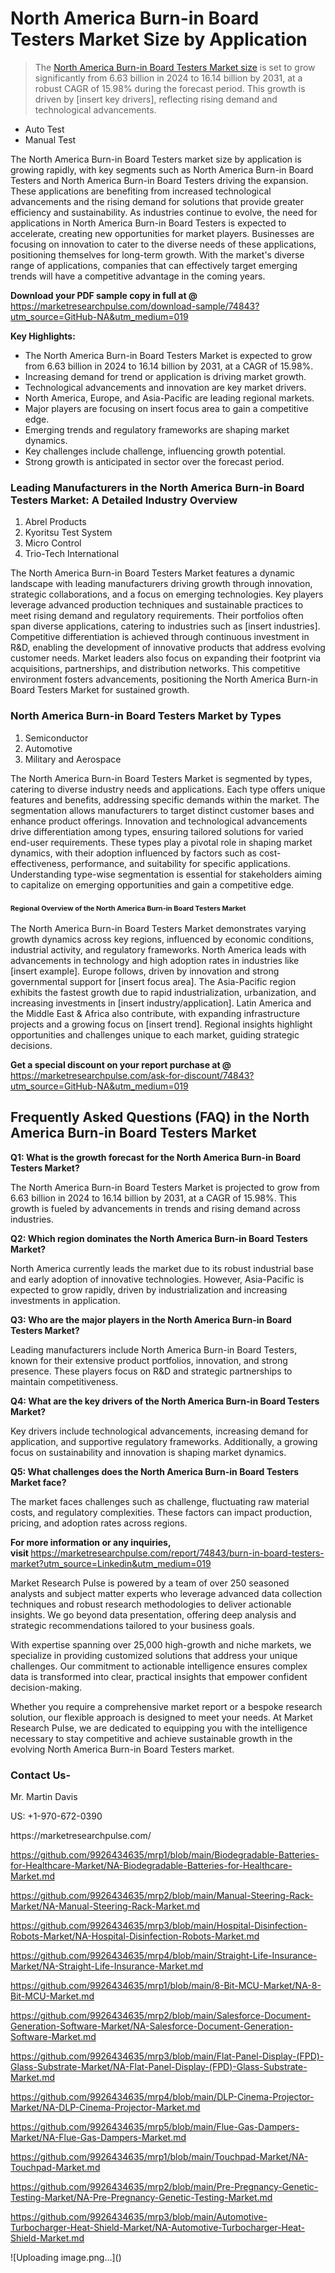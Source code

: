 <h1>North America Burn-in Board Testers Market&nbsp;Size by Application</h1><blockquote><p>The <a href="https://marketresearchpulse.com/download-sample/74843?utm_source=GitHub-NA&amp;utm_medium=019">North America Burn-in Board Testers Market size</a> is set to grow significantly from 6.63 billion in 2024 to 16.14 billion by 2031, at a robust CAGR of 15.98% during the forecast period. This growth is driven by [insert key drivers], reflecting rising demand and technological advancements.</p></blockquote><ul><li>Auto Test <li> Manual Test</li></ul><p>The North America Burn-in Board Testers market size by application is growing rapidly, with key segments such as North America Burn-in Board Testers and North America Burn-in Board Testers driving the expansion. These applications are benefiting from increased technological advancements and the rising demand for solutions that provide greater efficiency and sustainability. As industries continue to evolve, the need for applications in North America Burn-in Board Testers is expected to accelerate, creating new opportunities for market players. Businesses are focusing on innovation to cater to the diverse needs of these applications, positioning themselves for long-term growth. With the market's diverse range of applications, companies that can effectively target emerging trends will have a competitive advantage in the coming years.</p><p><strong>Download your PDF sample copy in full at @ </strong><a href="https://marketresearchpulse.com/download-sample/74843?utm_source=GitHub-NA&amp;utm_medium=019">https://marketresearchpulse.com/download-sample/74843?utm_source=GitHub-NA&amp;utm_medium=019</a></p><p><strong>Key Highlights: </strong></p><ul><li>The North America Burn-in Board Testers Market is expected to grow from 6.63 billion in 2024 to 16.14 billion by 2031, at a CAGR of 15.98%.</li><li>Increasing demand for trend or application is driving market growth.</li><li>Technological advancements and innovation are key market drivers.</li><li>North America, Europe, and Asia-Pacific are leading regional markets.</li><li>Major players are focusing on insert focus area to gain a competitive edge.</li><li>Emerging trends and regulatory frameworks are shaping market dynamics.</li><li>Key challenges include challenge, influencing growth potential.</li><li>Strong growth is anticipated in sector over the forecast period.</li></ul><h3>Leading Manufacturers in the North America Burn-in Board Testers Market: A Detailed Industry Overview</h3><ol><li>Abrel Products</li><li>Kyoritsu Test System</li><li>Micro Control</li><li>Trio-Tech International</li></ol><div class="flex max-w-full flex-col flex-grow"><div class="min-h-8 text-message flex w-full flex-col items-end gap-2 whitespace-normal break-words [.text-message+&amp;]:mt-5" dir="auto" data-message-author-role="assistant" data-message-id="fd8432e4-4910-450d-b182-61b7bfb0a01f" data-message-model-slug="gpt-4o"><div class="flex w-full flex-col gap-1 empty:hidden first:pt-[3px]"><div class="markdown prose w-full break-words dark:prose-invert light"><p>The North America Burn-in Board Testers Market features a dynamic landscape with leading manufacturers driving growth through innovation, strategic collaborations, and a focus on emerging technologies. Key players leverage advanced production techniques and sustainable practices to meet rising demand and regulatory requirements. Their portfolios often span diverse applications, catering to industries such as [insert industries]. Competitive differentiation is achieved through continuous investment in R&amp;D, enabling the development of innovative products that address evolving customer needs. Market leaders also focus on expanding their footprint via acquisitions, partnerships, and distribution networks. This competitive environment fosters advancements, positioning the North America Burn-in Board Testers Market for sustained growth.</p></div></div></div></div><h3>North America Burn-in Board Testers Market by Types</h3><ol><li>Semiconductor <li> Automotive <li> Military and Aerospace</li></ol><div class="flex max-w-full flex-col flex-grow"><div class="min-h-8 text-message flex w-full flex-col items-end gap-2 whitespace-normal break-words [.text-message+&amp;]:mt-5" dir="auto" data-message-author-role="assistant" data-message-id="084470be-0bb7-4664-bddf-5156b4f41249" data-message-model-slug="gpt-4o-mini"><div class="flex w-full flex-col gap-1 empty:hidden first:pt-[3px]"><div class="markdown prose w-full break-words dark:prose-invert light"><p>The North America Burn-in Board Testers Market is segmented by types, catering to diverse industry needs and applications. Each type offers unique features and benefits, addressing specific demands within the market. The segmentation allows manufacturers to target distinct customer bases and enhance product offerings. Innovation and technological advancements drive differentiation among types, ensuring tailored solutions for varied end-user requirements. These types play a pivotal role in shaping market dynamics, with their adoption influenced by factors such as cost-effectiveness, performance, and suitability for specific applications. Understanding type-wise segmentation is essential for stakeholders aiming to capitalize on emerging opportunities and gain a competitive edge.</p></div></div></div></div><h3><span style="font-size: 11px;">Regional Overview of the North America Burn-in Board Testers Market</span></h3><div class="flex max-w-full flex-col flex-grow"><div class="min-h-8 text-message flex w-full flex-col items-end gap-2 whitespace-normal break-words [.text-message+&amp;]:mt-5" dir="auto" data-message-author-role="assistant" data-message-id="e9038762-ce64-4e30-91c9-9bd413514231" data-message-model-slug="gpt-4o-mini"><div class="flex w-full flex-col gap-1 empty:hidden first:pt-[3px]"><div class="markdown prose w-full break-words dark:prose-invert light"><p>The North America Burn-in Board Testers Market demonstrates varying growth dynamics across key regions, influenced by economic conditions, industrial activity, and regulatory frameworks. North America leads with advancements in technology and high adoption rates in industries like [insert example]. Europe follows, driven by innovation and strong governmental support for [insert focus area]. The Asia-Pacific region exhibits the fastest growth due to rapid industrialization, urbanization, and increasing investments in [insert industry/application]. Latin America and the Middle East &amp; Africa also contribute, with expanding infrastructure projects and a growing focus on [insert trend]. Regional insights highlight opportunities and challenges unique to each market, guiding strategic decisions.</p></div></div></div></div><p><strong>Get a special discount on your report purchase at @ </strong><a href="https://marketresearchpulse.com/ask-for-discount/74843?utm_source=GitHub-NA&amp;utm_medium=019">https://marketresearchpulse.com/ask-for-discount/74843?utm_source=GitHub-NA&amp;utm_medium=019</a></p><h2>Frequently Asked Questions (FAQ) in the North America Burn-in Board Testers Market</h2><p><strong>Q1: What is the growth forecast for the North America Burn-in Board Testers Market?</strong></p><p>The North America Burn-in Board Testers Market is projected to grow from 6.63 billion in 2024 to 16.14 billion by 2031, at a CAGR of 15.98%. This growth is fueled by advancements in trends and rising demand across industries.</p><p><strong>Q2: Which region dominates the North America Burn-in Board Testers Market?</strong></p><p>North America currently leads the market due to its robust industrial base and early adoption of innovative technologies. However, Asia-Pacific is expected to grow rapidly, driven by industrialization and increasing investments in application.</p><p><strong>Q3: Who are the major players in the North America Burn-in Board Testers Market?</strong></p><p>Leading manufacturers include North America Burn-in Board Testers, known for their extensive product portfolios, innovation, and strong presence. These players focus on R&amp;D and strategic partnerships to maintain competitiveness.</p><p><strong>Q4: What are the key drivers of the North America Burn-in Board Testers Market?</strong></p><p>Key drivers include technological advancements, increasing demand for application, and supportive regulatory frameworks. Additionally, a growing focus on sustainability and innovation is shaping market dynamics.</p><p><strong>Q5: What challenges does the North America Burn-in Board Testers Market face?</strong></p><p>The market faces challenges such as challenge, fluctuating raw material costs, and regulatory complexities. These factors can impact production, pricing, and adoption rates across regions.</p><p><strong>For more information or any inquiries, visit&nbsp;</strong><a href="https://marketresearchpulse.com/report/74843/burn-in-board-testers-market?utm_source=Linkedin&utm_medium=019">https://marketresearchpulse.com/report/74843/burn-in-board-testers-market?utm_source=Linkedin&utm_medium=019</a></p><p>Market Research Pulse is powered by a team of over 250 seasoned analysts and subject matter experts who leverage advanced data collection techniques and robust research methodologies to deliver actionable insights. We go beyond data presentation, offering deep analysis and strategic recommendations tailored to your business goals.</p><p>With expertise spanning over 25,000 high-growth and niche markets, we specialize in providing customized solutions that address your unique challenges. Our commitment to actionable intelligence ensures complex data is transformed into clear, practical insights that empower confident decision-making.</p><p>Whether you require a comprehensive market report or a bespoke research solution, our flexible approach is designed to meet your needs. At Market Research Pulse, we are dedicated to equipping you with the intelligence necessary to stay competitive and achieve sustainable growth in the evolving North America Burn-in Board Testers market.</p><h3><strong>Contact Us-</strong></h3><p>Mr. Martin Davis</p><p>US: +1-970-672-0390</p><p>https://marketresearchpulse.com/</p><p><a href="https://github.com/9926434635/mrp1/blob/main/Biodegradable-Batteries-for-Healthcare-Market/NA-Biodegradable-Batteries-for-Healthcare-Market.md">https://github.com/9926434635/mrp1/blob/main/Biodegradable-Batteries-for-Healthcare-Market/NA-Biodegradable-Batteries-for-Healthcare-Market.md</a></p><p><a href="https://github.com/9926434635/mrp2/blob/main/Manual-Steering-Rack-Market/NA-Manual-Steering-Rack-Market.md">https://github.com/9926434635/mrp2/blob/main/Manual-Steering-Rack-Market/NA-Manual-Steering-Rack-Market.md</a></p><p><a href="https://github.com/9926434635/mrp3/blob/main/Hospital-Disinfection-Robots-Market/NA-Hospital-Disinfection-Robots-Market.md">https://github.com/9926434635/mrp3/blob/main/Hospital-Disinfection-Robots-Market/NA-Hospital-Disinfection-Robots-Market.md</a></p><p><a href="https://github.com/9926434635/mrp4/blob/main/Straight-Life-Insurance-Market/NA-Straight-Life-Insurance-Market.md">https://github.com/9926434635/mrp4/blob/main/Straight-Life-Insurance-Market/NA-Straight-Life-Insurance-Market.md</a></p><p><a href="https://github.com/9926434635/mrp1/blob/main/8-Bit-MCU-Market/NA-8-Bit-MCU-Market.md">https://github.com/9926434635/mrp1/blob/main/8-Bit-MCU-Market/NA-8-Bit-MCU-Market.md</a></p><p><a href="https://github.com/9926434635/mrp2/blob/main/Salesforce-Document-Generation-Software-Market/NA-Salesforce-Document-Generation-Software-Market.md">https://github.com/9926434635/mrp2/blob/main/Salesforce-Document-Generation-Software-Market/NA-Salesforce-Document-Generation-Software-Market.md</a></p><p><a href="https://github.com/9926434635/mrp3/blob/main/Flat-Panel-Display-(FPD)-Glass-Substrate-Market/NA-Flat-Panel-Display-(FPD)-Glass-Substrate-Market.md">https://github.com/9926434635/mrp3/blob/main/Flat-Panel-Display-(FPD)-Glass-Substrate-Market/NA-Flat-Panel-Display-(FPD)-Glass-Substrate-Market.md</a></p><p><a href="https://github.com/9926434635/mrp4/blob/main/DLP-Cinema-Projector-Market/NA-DLP-Cinema-Projector-Market.md">https://github.com/9926434635/mrp4/blob/main/DLP-Cinema-Projector-Market/NA-DLP-Cinema-Projector-Market.md</a></p><p><a href="https://github.com/9926434635/mrp5/blob/main/Flue-Gas-Dampers-Market/NA-Flue-Gas-Dampers-Market.md">https://github.com/9926434635/mrp5/blob/main/Flue-Gas-Dampers-Market/NA-Flue-Gas-Dampers-Market.md</a></p><p><a href="https://github.com/9926434635/mrp1/blob/main/Touchpad-Market/NA-Touchpad-Market.md">https://github.com/9926434635/mrp1/blob/main/Touchpad-Market/NA-Touchpad-Market.md</a></p><p><a href="https://github.com/9926434635/mrp2/blob/main/Pre-Pregnancy-Genetic-Testing-Market/NA-Pre-Pregnancy-Genetic-Testing-Market.md">https://github.com/9926434635/mrp2/blob/main/Pre-Pregnancy-Genetic-Testing-Market/NA-Pre-Pregnancy-Genetic-Testing-Market.md</a></p><p><a href="https://github.com/9926434635/mrp3/blob/main/Automotive-Turbocharger-Heat-Shield-Market/NA-Automotive-Turbocharger-Heat-Shield-Market.md">https://github.com/9926434635/mrp3/blob/main/Automotive-Turbocharger-Heat-Shield-Market/NA-Automotive-Turbocharger-Heat-Shield-Market.md</a></p>
![Uploading image.png…]()
